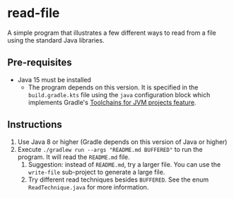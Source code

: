 # read-file

A simple program that illustrates a few different ways to read from a file using the standard Java libraries.

## Pre-requisites

* Java 15 must be installed
  * The program depends on this version. It is specified in the `build.gradle.kts` file using the `java` configuration
    block which implements Gradle's [Toolchains for JVM projects feature](https://docs.gradle.org/current/userguide/toolchains.html). 

## Instructions

1. Use Java 8 or higher (Gradle depends on this version of Java or higher)
1. Execute `./gradlew run --args "README.md BUFFERED"` to run the program. It will read the `README.md` file.
    1. Suggestion: instead of `README.md`, try a larger file. You can use the `write-file` sub-project to generate a
       large file.
    1. Try different read techniques besides `BUFFERED`. See the enum `ReadTechnique.java` for more information.
